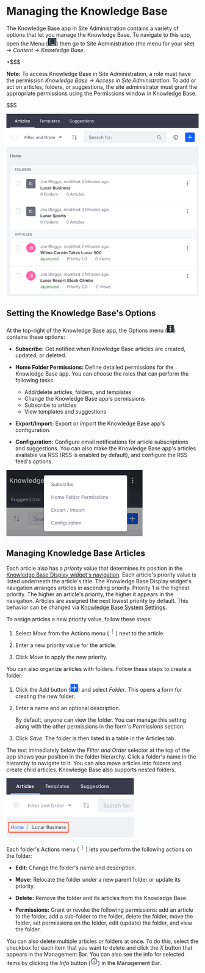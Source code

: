 # Managing the Knowledge Base [](id=managing-the-knowledge-base)

The Knowledge Base app in Site Administration contains a variety of options that 
let you manage the Knowledge Base. To navigate to this app, open the Menu 
(![Menu](../../../../images/icon-menu.png)) 
then go to Site Administration (the menu for your site) &rarr; *Content* &rarr; 
*Knowledge Base*. 

+$$$

**Note:** To access Knowledge Base in Site Administration, a role must have the 
permission *Knowledge Base* &rarr; *Access in Site Administration*. To add or 
act on articles, folders, or suggestions, the site administrator must grant the 
appropriate permissions using the Permissions window in Knowledge Base. 

$$$

![Figure 1: You can manage Knowledge Base articles, folders, and suggestions.](../../../../images/kb-admin-articles.png)

## Setting the Knowledge Base's Options [](id=setting-the-knowledge-bases-options)

At the top-right of the Knowledge Base app, the Options menu 
(![Options](../../../../images/icon-options.png)) 
contains these options: 

-   **Subscribe:** Get notified when Knowledge Base articles are created, 
    updated, or deleted. 

-   **Home Folder Permissions:** Define detailed permissions for the Knowledge 
    Base app. You can choose the roles that can perform the following tasks: 

    -   Add/delete articles, folders, and templates 
    -   Change the Knowledge Base app's permissions 
    -   Subscribe to articles
    -   View templates and suggestions

-   **Export/Import:** Export or import the Knowledge Base app's configuration. 

-   **Configuration:** Configure email notifications for article subscriptions 
    and suggestions. You can also make the Knowledge Base app's articles 
    available via RSS (RSS is enabled by default), and configure the RSS feed's 
    options. 

![Figure 2: The Knowledge Base App's options.](../../../../images/kb-admin-options.png)

## Managing Knowledge Base Articles [](id=managing-knowledge-base-articles)

Each article also has a *priority* value that determines its position in the 
[Knowledge Base Display widget's navigation](/discover/portal/-/knowledge_base/7-1/knowledge-base-display). 
Each article's priority value is listed underneath the article's title. The 
Knowledge Base Display widget's navigation arranges articles in ascending 
priority. Priority 1 is the highest priority. The higher an article's priority, 
the higher it appears in the navigation. Articles are assigned the next lowest 
priority by default. This behavior can be changed via 
[Knowledge Base System Settings](/discover/portal/-/knowledge_base/7-1/knowledge-base-system-settings). 

To assign articles a new priority value, follow these steps: 

1.  Select *Move* from the Actions menu 
    (![Actions](../../../../images/icon-actions.png)) 
    next to the article. 

2.  Enter a new priority value for the article. 

3.  Click *Move* to apply the new priority. 

You can also organize articles with folders. Follow these steps to create a 
folder:

1.  Click the Add button
    (![Add](../../../../images/icon-add.png)) 
    and select *Folder*. This opens a form for creating the new folder. 

2.  Enter a name and an optional description. 

    By default, anyone can view the folder. You can manage this setting along 
    with the other permissions in the form's *Permissions* section. 

3.  Click *Save*. The folder is then listed in a table in the Articles tab. 

The text immediately below the *Filter and Order* selector at the top of the 
app shows your position in the folder hierarchy. Click a folder's name in the 
hierarchy to navigate to it. You can also move articles into folders and create 
child articles. Knowledge Base also supports nested folders.

![Figure 3: This screenshot uses a red box to highlight the text that indicates the current position in the folder hierarchy.](../../../../images/kb-admin-folder-hierarchy.png)

Each folder's Actions menu 
(![Actions](../../../../images/icon-actions.png)) 
lets you perform the following actions on the folder: 

-   **Edit:** Change the folder's name and description.

-   **Move:** Relocate the folder under a new parent folder or update its
    priority. 

-   **Delete:** Remove the folder and its articles from the Knowledge Base. 

-   **Permissions:** Grant or revoke the following permissions: add an article 
    to the folder, add a sub-folder to the folder, delete the folder, move the 
    folder, set permissions on the folder, edit (update) the folder, and view 
    the folder. 

You can also delete multiple articles or folders at once. To do this, select the 
checkbox for each item that you want to delete and click the *X* button that 
appears in the Management Bar. You can also see the info for selected items by 
clicking the *Info* button 
(![Info](../../../../images/icon-information-dm.png)) 
in the Management Bar. 
